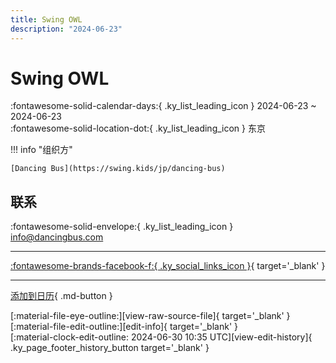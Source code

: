 ```yaml
---
title: Swing OWL
description: "2024-06-23"
---
```


# Swing OWL 

:fontawesome-solid-calendar-days:{ .ky_list_leading_icon } 2024-06-23 ~ 2024-06-23  
:fontawesome-solid-location-dot:{ .ky_list_leading_icon } 东京  

!!! info "组织方"

    [Dancing Bus](https://swing.kids/jp/dancing-bus)  

## 联系

:fontawesome-solid-envelope:{ .ky_list_leading_icon } <info@dancingbus.com>  

---

 [:fontawesome-brands-facebook-f:{ .ky_social_links_icon }](https://www.facebook.com/events/285108360932017){ target='_blank' }

---

[添加到日历](https://swing.news/ics/zh-Hans/2024/jp/swing-owl-06-2024.ics){ .md-button }

<div class="ky_page_footer" markdown>
<div class="ky_page_footer_trailing" markdown="span">
[:material-file-eye-outline:][view-raw-source-file]{ target='_blank' }
[:material-file-edit-outline:][edit-info]{ target='_blank' }
</div>
<div class="ky_page_footer_leading" markdown="span">
[:material-clock-edit-outline: 2024-06-30 10:35 UTC][view-edit-history]{ .ky_page_footer_history_button target='_blank' }
</div>
</div>

[view-raw-source-file]: https://github.com/swingdance/events/blob/main/2024/jp/swing-owl-06-2024.json "查看原始源文件"
[edit-info]: https://github.com/swingdance/events/issues/new?assignees=&labels=update+event&projects=&template=03-update_entity.yml&title=%5B2024%2Fjp%5D%20Swing%20OWL&region=jp&year=2024&id=swing-owl-06-2024&name=Swing%20OWL&org_id=dancing-bus "编辑信息"

[view-edit-history]: https://github.com/swingdance/events/commits/main/2024/jp/swing-owl-06-2024.json "查看编辑历史"
